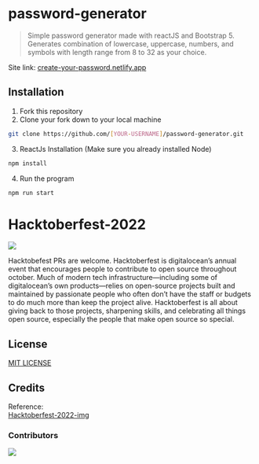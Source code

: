 # password-generator 
> Simple password generator made with reactJS and Bootstrap 5. Generates combination of lowercase, uppercase, numbers, and symbols with length range from 8 to 32 as your choice.

Site link: [create-your-password.netlify.app](https://create-your-password.netlify.app)

## Installation
1. Fork this repository
2. Clone your fork down to your local machine
```sh
git clone https://github.com/[YOUR-USERNAME]/password-generator.git
```
3. ReactJs Installation (Make sure you already installed Node)
```sh
npm install
```
4. Run the program
```sh
npm run start
```

# Hacktoberfest-2022
<img src = "https://github.com/shubham9672/Hacktoberfest2022/blob/main/img/hacktober.png"/>
<p class="text-justify"> Hacktobefest PRs are welcome. Hacktoberfest is digitalocean’s annual event that encourages people to contribute to open source throughout october. Much of modern tech infrastructure—including some of digitalocean’s own products—relies on open-source projects built and maintained by passionate people who often don’t have the staff or budgets to do much more than keep the project alive. Hacktoberfest is all about giving back to those projects, sharpening skills, and celebrating all things open source, especially the people that make open source so special. </p>


<!-- Uncomment this if you already have CONTRIBUTING.MD
## Contribute-Guidelines
If you want to contribute please read the guidelines in [CONTRIBUTING.MD](INSERT-YOUR-CONTRIBUTING.MD-LINK)
-->

<!-- Uncomment this if you already have CODE_OF_CONDUCT.MD
## Code-Of-Conduct
[CODE_OF_CONDUCT.MD](INSERT-YOUR-CODE_OF_CONDUCT.MD-LINK)
-->

## License
[MIT LICENSE](LICENSE)

## Credits
Reference: </br>
[Hacktoberfest-2022-img](https://github.com/shubham9672/Hacktoberfest2022)

### Contributors 
<a href = "https://github.com/ashwin3005/password-generator/graphs/contributors">
  <img src = "https://contrib.rocks/image?repo=ashwin3005/password-generator"/>
</a>
